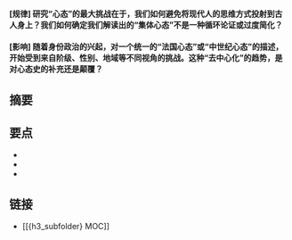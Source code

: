 #### [规律] 研究“心态”的最大挑战在于，我们如何避免将现代人的思维方式投射到古人身上？我们如何确定我们解读出的“集体心态”不是一种循环论证或过度简化？


#### [影响] 随着身份政治的兴起，对一个统一的“法国心态”或“中世纪心态”的描述，开始受到来自阶级、性别、地域等不同视角的挑战。这种“去中心化”的趋势，是对心态史的补充还是颠覆？


## 摘要


## 要点

- 
- 
- 

## 链接

- [[{h3_subfolder} MOC]]
